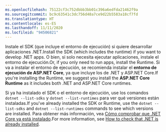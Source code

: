 ```yaml
---
ms.openlocfilehash: 75122cf3c752dbbb3bb01c396a6edfda21462f9a
ms.sourcegitcommit: bc9c63541c3dc756d48a7ce9d22b5583a18cf7fd
ms.translationtype: HT
ms.contentlocale: es-ES
ms.lasthandoff: 11/11/2020
ms.locfileid: "94506821"
---
```


<span data-ttu-id="a5277-101">Instale el SDK (que incluye el entorno de ejecución) si quiere desarrollar aplicaciones .NET.</span><span class="sxs-lookup"><span data-stu-id="a5277-101">Install the SDK (which includes the runtime) if you want to develop .NET apps.</span></span> <span data-ttu-id="a5277-102">O bien, si solo necesita ejecutar aplicaciones, instale el entorno de ejecución.</span><span class="sxs-lookup"><span data-stu-id="a5277-102">Or, if you only need to run apps, install the Runtime.</span></span> <span data-ttu-id="a5277-103">Si va a instalar el entorno de ejecución, se recomienda instalar el **entorno de ejecución de ASP.NET Core**, ya que incluye los de .NET y ASP.NET Core.</span><span class="sxs-lookup"><span data-stu-id="a5277-103">If you're installing the Runtime, we suggest you install the **ASP.NET Core Runtime** as it includes both .NET and ASP.NET Core runtimes.</span></span>

<span data-ttu-id="a5277-104">Si ya ha instalado el SDK o el entorno de ejecución, use los comandos `dotnet --list-sdks` y `dotnet --list-runtimes` para ver qué versiones están instaladas.</span><span class="sxs-lookup"><span data-stu-id="a5277-104">If you've already installed the SDK or Runtime, use the `dotnet --list-sdks` and `dotnet --list-runtimes` commands to see which versions are installed.</span></span> <span data-ttu-id="a5277-105">Para obtener más información, vea [Cómo comprobar que .NET Core ya está instalado](../how-to-detect-installed-versions.md).</span><span class="sxs-lookup"><span data-stu-id="a5277-105">For more information, see [How to check that .NET is already installed](../how-to-detect-installed-versions.md).</span></span>
